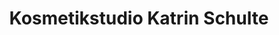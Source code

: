 ---
title: "Kosmetikstudio Katrin Schulte"
url: /ebstorf/kosmetikstudio-katrin-schulte/
shop: Kosmetik
---